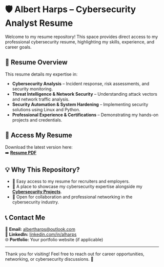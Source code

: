 # 🛡️ Albert Harps – Cybersecurity Analyst Resume  

Welcome to my resume repository! This space provides direct access to my professional cybersecurity resume, highlighting my skills, experience, and career goals.  

## 📄 Resume Overview  
This resume details my expertise in:  
- **Cybersecurity Analysis** – Incident response, risk assessments, and security monitoring.  
- **Threat Intelligence & Network Security** – Understanding attack vectors and network traffic analysis.  
- **Security Automation & System Hardening** – Implementing security solutions using Linux and Python.  
- **Professional Experience & Certifications** – Demonstrating my hands-on projects and credentials.  

## 🔗 Access My Resume  
Download the latest version here:  
➡️ **[Resume PDF](resume.pdf)**  

## 💡 Why This Repository?  
- 📂 Easy access to my resume for recruiters and employers.  
- 📌 A place to showcase my cybersecurity expertise alongside my **[Cybersecurity Projects](https://github.com/AlHarps/als-cybersecurity-projects)**.  
- 💬 Open for collaboration and professional networking in the cybersecurity industry.  

## 📞 Contact Me  
📧 **Email:** albertharps@outlook.com  
🔗 **LinkedIn:** [linkedin.com/in/alharps](https://linkedin.com/in/alharps)  
🌐 **Portfolio:** Your portfolio website (if applicable)  

---

Thank you for visiting! Feel free to reach out for career opportunities, networking, or cybersecurity discussions. 🚀  
